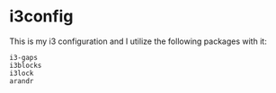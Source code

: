 # i3config

This is my i3 configuration and I utilize the following packages with it:
```
i3-gaps
i3blocks
i3lock
arandr
```
